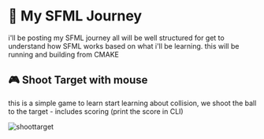 # 🎲 My SFML Journey
i'll be posting my SFML journey all will be well structured for get to understand how SFML works based on what i'll be learning. 
this will be running and building from CMAKE

## 🎮 Shoot Target with mouse 
this is a simple game to learn start learning about collision, we shoot the ball to the target - includes scoring (print the score in CLI)

![shoottarget](https://user-images.githubusercontent.com/30210556/163546161-ba7396f6-a8b4-4680-bd53-e76c10850c5c.gif)
